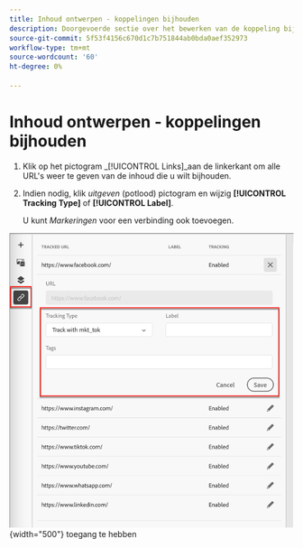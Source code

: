 ```yaml
---
title: Inhoud ontwerpen - koppelingen bijhouden
description: Doorgevoerde sectie over het bewerken van de koppeling bijhouden voor het ontwerpen van inhoud
source-git-commit: 5f53f4156c670d1c7b751844ab0bda0aef352973
workflow-type: tm+mt
source-wordcount: '60'
ht-degree: 0%

---
```


# Inhoud ontwerpen - koppelingen bijhouden

1. Klik op het pictogram _[!UICONTROL Links]_aan de linkerkant om alle URL&#39;s weer te geven van de inhoud die u wilt bijhouden.

1. Indien nodig, klik _uitgeven_ (potlood) pictogram en wijzig **[!UICONTROL Tracking Type]** of **[!UICONTROL Label]**.

   U kunt _Markeringen_ voor een verbinding ook toevoegen.

![ klik Meer om tot malplaatjeacties ](../assets/content-design-shared/visual-designer-links.png){width="500"} toegang te hebben